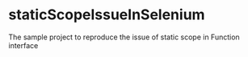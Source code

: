 # staticScopeIssueInSelenium
The sample project to reproduce the issue of static scope in Function interface 
